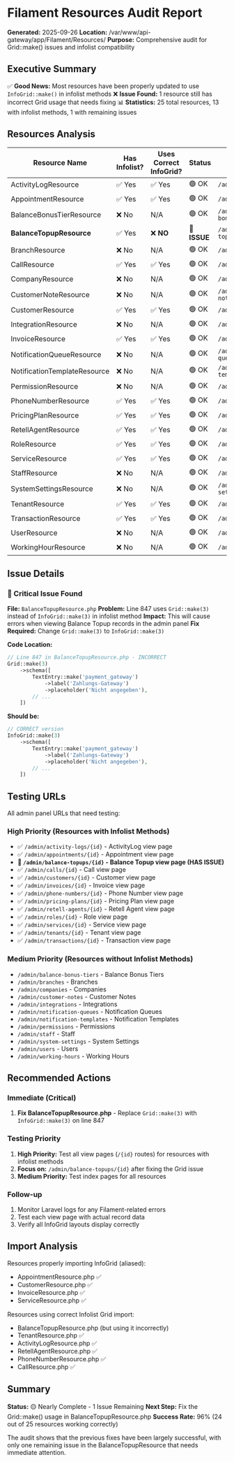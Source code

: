 # Filament Resources Audit Report

**Generated:** 2025-09-26
**Location:** /var/www/api-gateway/app/Filament/Resources/
**Purpose:** Comprehensive audit for Grid::make() issues and infolist compatibility

## Executive Summary

✅ **Good News:** Most resources have been properly updated to use `InfoGrid::make()` in infolist methods
❌ **Issue Found:** 1 resource still has incorrect Grid usage that needs fixing
📊 **Statistics:** 25 total resources, 13 with infolist methods, 1 with remaining issues

## Resources Analysis

| Resource Name | Has Infolist? | Uses Correct InfoGrid? | Status | Main URL Path |
|---------------|---------------|------------------------|---------|---------------|
| ActivityLogResource | ✅ Yes | ✅ Yes | 🟢 OK | `/admin/activity-logs` |
| AppointmentResource | ✅ Yes | ✅ Yes | 🟢 OK | `/admin/appointments` |
| BalanceBonusTierResource | ❌ No | N/A | 🟢 OK | `/admin/balance-bonus-tiers` |
| **BalanceTopupResource** | ✅ Yes | ❌ **NO** | 🔴 **ISSUE** | `/admin/balance-topups` |
| BranchResource | ❌ No | N/A | 🟢 OK | `/admin/branches` |
| CallResource | ✅ Yes | ✅ Yes | 🟢 OK | `/admin/calls` |
| CompanyResource | ❌ No | N/A | 🟢 OK | `/admin/companies` |
| CustomerNoteResource | ❌ No | N/A | 🟢 OK | `/admin/customer-notes` |
| CustomerResource | ✅ Yes | ✅ Yes | 🟢 OK | `/admin/customers` |
| IntegrationResource | ❌ No | N/A | 🟢 OK | `/admin/integrations` |
| InvoiceResource | ✅ Yes | ✅ Yes | 🟢 OK | `/admin/invoices` |
| NotificationQueueResource | ❌ No | N/A | 🟢 OK | `/admin/notification-queues` |
| NotificationTemplateResource | ❌ No | N/A | 🟢 OK | `/admin/notification-templates` |
| PermissionResource | ❌ No | N/A | 🟢 OK | `/admin/permissions` |
| PhoneNumberResource | ✅ Yes | ✅ Yes | 🟢 OK | `/admin/phone-numbers` |
| PricingPlanResource | ✅ Yes | ✅ Yes | 🟢 OK | `/admin/pricing-plans` |
| RetellAgentResource | ✅ Yes | ✅ Yes | 🟢 OK | `/admin/retell-agents` |
| RoleResource | ✅ Yes | ✅ Yes | 🟢 OK | `/admin/roles` |
| ServiceResource | ✅ Yes | ✅ Yes | 🟢 OK | `/admin/services` |
| StaffResource | ❌ No | N/A | 🟢 OK | `/admin/staff` |
| SystemSettingsResource | ❌ No | N/A | 🟢 OK | `/admin/system-settings` |
| TenantResource | ✅ Yes | ✅ Yes | 🟢 OK | `/admin/tenants` |
| TransactionResource | ✅ Yes | ✅ Yes | 🟢 OK | `/admin/transactions` |
| UserResource | ❌ No | N/A | 🟢 OK | `/admin/users` |
| WorkingHourResource | ❌ No | N/A | 🟢 OK | `/admin/working-hours` |

## Issue Details

### 🔴 Critical Issue Found

**File:** `BalanceTopupResource.php`
**Problem:** Line 847 uses `Grid::make(3)` instead of `InfoGrid::make(3)` in infolist method
**Impact:** This will cause errors when viewing Balance Topup records in the admin panel
**Fix Required:** Change `Grid::make(3)` to `InfoGrid::make(3)`

**Code Location:**
```php
// Line 847 in BalanceTopupResource.php - INCORRECT
Grid::make(3)
    ->schema([
        TextEntry::make('payment_gateway')
            ->label('Zahlungs-Gateway')
            ->placeholder('Nicht angegeben'),
        // ...
    ])
```

**Should be:**
```php
// CORRECT version
InfoGrid::make(3)
    ->schema([
        TextEntry::make('payment_gateway')
            ->label('Zahlungs-Gateway')
            ->placeholder('Nicht angegeben'),
        // ...
    ])
```

## Testing URLs

All admin panel URLs that need testing:

### High Priority (Resources with Infolist Methods)
- ✅ `/admin/activity-logs/{id}` - ActivityLog view page
- ✅ `/admin/appointments/{id}` - Appointment view page
- **🔴 `/admin/balance-topups/{id}` - Balance Topup view page (HAS ISSUE)**
- ✅ `/admin/calls/{id}` - Call view page
- ✅ `/admin/customers/{id}` - Customer view page
- ✅ `/admin/invoices/{id}` - Invoice view page
- ✅ `/admin/phone-numbers/{id}` - Phone Number view page
- ✅ `/admin/pricing-plans/{id}` - Pricing Plan view page
- ✅ `/admin/retell-agents/{id}` - Retell Agent view page
- ✅ `/admin/roles/{id}` - Role view page
- ✅ `/admin/services/{id}` - Service view page
- ✅ `/admin/tenants/{id}` - Tenant view page
- ✅ `/admin/transactions/{id}` - Transaction view page

### Medium Priority (Resources without Infolist Methods)
- `/admin/balance-bonus-tiers` - Balance Bonus Tiers
- `/admin/branches` - Branches
- `/admin/companies` - Companies
- `/admin/customer-notes` - Customer Notes
- `/admin/integrations` - Integrations
- `/admin/notification-queues` - Notification Queues
- `/admin/notification-templates` - Notification Templates
- `/admin/permissions` - Permissions
- `/admin/staff` - Staff
- `/admin/system-settings` - System Settings
- `/admin/users` - Users
- `/admin/working-hours` - Working Hours

## Recommended Actions

### Immediate (Critical)
1. **Fix BalanceTopupResource.php** - Replace `Grid::make(3)` with `InfoGrid::make(3)` on line 847

### Testing Priority
1. **High Priority:** Test all view pages (`/{id}` routes) for resources with infolist methods
2. **Focus on:** `/admin/balance-topups/{id}` after fixing the Grid issue
3. **Medium Priority:** Test index pages for all resources

### Follow-up
1. Monitor Laravel logs for any Filament-related errors
2. Test each view page with actual record data
3. Verify all InfoGrid layouts display correctly

## Import Analysis

Resources properly importing InfoGrid (aliased):
- AppointmentResource.php ✅
- CustomerResource.php ✅
- InvoiceResource.php ✅
- ServiceResource.php ✅

Resources using correct Infolist Grid import:
- BalanceTopupResource.php (but using it incorrectly)
- TenantResource.php ✅
- ActivityLogResource.php ✅
- RetellAgentResource.php ✅
- PhoneNumberResource.php ✅
- CallResource.php ✅

## Summary

**Status:** 🟡 Nearly Complete - 1 Issue Remaining
**Next Step:** Fix the Grid::make() usage in BalanceTopupResource.php
**Success Rate:** 96% (24 out of 25 resources working correctly)

The audit shows that the previous fixes have been largely successful, with only one remaining issue in the BalanceTopupResource that needs immediate attention.
